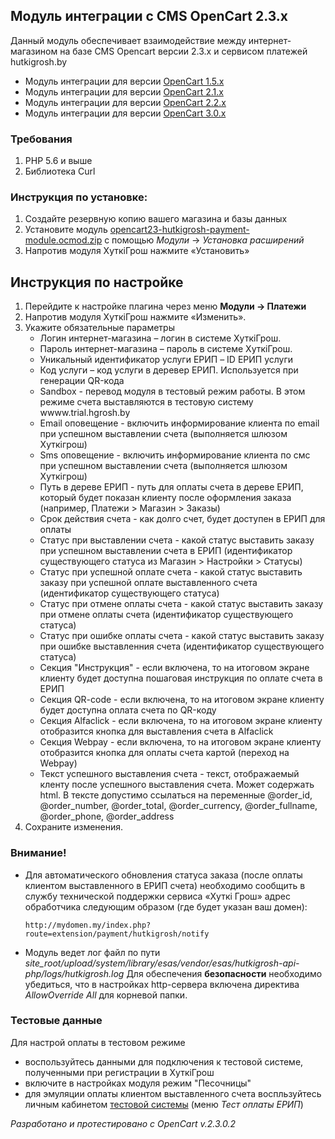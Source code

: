 ## Модуль интеграции с CMS OpenCart  2.3.x

Данный модуль обеспечивает взаимодействие между интернет-магазином на базе CMS Opencart версии 2.3.x и сервисом платежей hutkigrosh.by
  * Модуль интеграции для версии [OpenCart 1.5.x](https://github.com/esasby/hutkigrosh-opencart1.5-module)
  * Модуль интеграции для версии [OpenCart 2.1.x](https://github.com/esasby/hutkigrosh-opencart2.1-module)
  * Модуль интеграции для версии [OpenCart 2.2.x](https://github.com/esasby/hutkigrosh-opencart2.2-module)
  * Модуль интеграции для версии [OpenCart 3.0.x](https://github.com/esasby/hutkigrosh-opencart3.0-module)

### Требования ###
1. PHP 5.6 и выше 
1. Библиотека Curl 

### Инструкция по установке:
1. Создайте резервную копию вашего магазина и базы данных
1. Установите модуль [opencart23-hutkigrosh-payment-module.ocmod.zip](https://github.com/esasby/hutkigrosh-opencart2.3-module/blob/master/opencart23-hutkigrosh-payment-module.ocmod.zip) с помощью _Модули_ -> _Установка расширений_
1. Напротив модуля ХуткiГрош нажмите «Установить»

## Инструкция по настройке
1. Перейдите к настройке плагина через меню __Модули  -> Платежи__
1. Напротив модуля ХуткiГрош нажмите «Изменить».
1. Укажите обязательные параметры
    * Логин интернет-магазина – логин в системе ХуткiГрош.
    * Пароль интернет-магазина – пароль в системе ХуткiГрош.
    * Уникальный идентификатор услуги ЕРИП – ID ЕРИП услуги
    * Код услуги – код услуги в деревер ЕРИП. Используется при генерации QR-кода
    * Sandbox - перевод модуля в тестовый режим работы. В этом режиме счета выставляются в тестовую систему wwww.trial.hgrosh.by
    * Email оповещение - включить информирование клиента по email при успешном выставлении счета (выполняется шлюзом Хуткiгрош)
    * Sms оповещение - включить информирование клиента по смс при успешном выставлении счета (выполняется шлюзом Хуткiгрош)
    * Путь в дереве ЕРИП - путь для оплаты счета в дереве ЕРИП, который будет показан клиенту после оформления заказа (например, Платежи > Магазин > Заказы)
    * Срок действия счета - как долго счет, будет доступен в ЕРИП для оплаты    
    * Статус при выставлении счета  - какой статус выставить заказу при успешном выставлении счета в ЕРИП (идентификатор существующего статуса из Магазин > Настройки > Статусы)
    * Статус при успешной оплате счета - какой статус выставить заказу при успешной оплате выставленного счета (идентификатор существующего статуса)
    * Статус при отмене оплаты счета - какой статус выставить заказу при отмене оплаты счета (идентификатор существующего статуса)
    * Статус при ошибке оплаты счета - какой статус выставить заказу при ошибке выставленния счета (идентификатор существующего статуса)
    * Секция "Инструкция" - если включена, то на итоговом экране клиенту будет доступна пошаговая инструкция по оплате счета в ЕРИП
    * Секция QR-code - если включена, то на итоговом экране клиенту будет доступна оплата счета по QR-коду
    * Секция Alfaclick - если включена, то на итоговом экране клиенту отобразится кнопка для выставления счета в Alfaclick
    * Секция Webpay - если включена, то на итоговом экране клиенту отобразится кнопка для оплаты счета картой (переход на Webpay)
    * Текст успешного выставления счета - текст, отображаемый кленту после успешного выставления счета. Может содержать html. В тексте допустимо ссылаться на переменные @order_id, @order_number, @order_total, @order_currency, @order_fullname, @order_phone, @order_address
1. Сохраните изменения.

### Внимание!
* Для автоматического обновления статуса заказа (после оплаты клиентом выставленного в ЕРИП счета) необходимо сообщить в службу технической поддержки сервиса «Хуткi Грош» адрес обработчика следующим образом (где будет указан ваш домен):
    ```
    http://mydomen.my/index.php?route=extension/payment/hutkigrosh/notify
    ```
* Модуль ведет лог файл по пути _site_root/upload/system/library/esas/vendor/esas/hutkigrosh-api-php/logs/hutkigrosh.log_
Для обеспечения **безопасности** необходимо убедиться, что в настройках http-сервера включена директива _AllowOverride All_ для корневой папки.

### Тестовые данные
Для настрой оплаты в тестовом режиме
 * воспользуйтесь данными для подключения к тестовой системе, полученными при регистрации в ХуткiГрош
 * включите в настройках модуля режим "Песочницы" 
 * для эмуляции оплаты клиентом выставленного счета воспльзуйтесь личным кабинетом [тестовой системы](https://trial.hgrosh.by) (меню _Тест оплаты ЕРИП_)

_Разработано и протестировано с OpenCart v.2.3.0.2_

